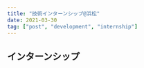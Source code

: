 ```yaml
---
title: "技術インターンシップ@浜松"
date: 2021-03-30
tag: ["post", "development", "internship"]
---
```



## インターンシップ
